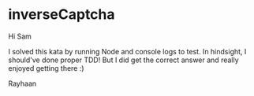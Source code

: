 # inverseCaptcha

Hi Sam

I solved this kata by running Node and console logs to test. In hindsight, I should've done proper TDD! But I did get the correct answer and really enjoyed getting there :)

Rayhaan
